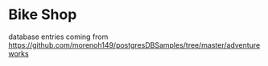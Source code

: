 # Bike Shop

database entries coming from <https://github.com/morenoh149/postgresDBSamples/tree/master/adventureworks>
